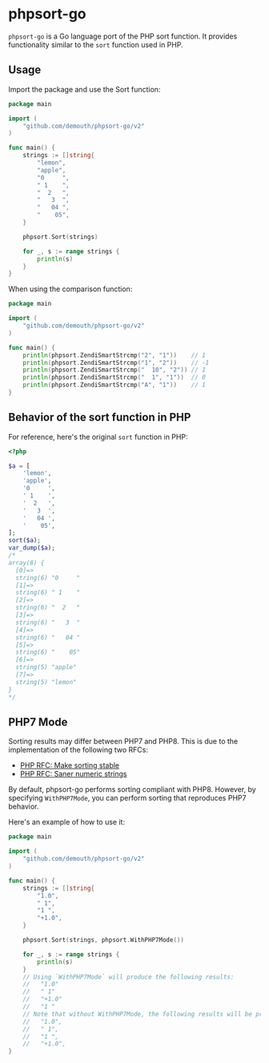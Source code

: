 # phpsort-go

`phpsort-go` is a Go language port of the PHP sort function.
It provides functionality similar to the `sort` function used in PHP.

## Usage

Import the package and use the Sort function:

```go
package main

import (
	"github.com/demouth/phpsort-go/v2"
)

func main() {
	strings := []string{
		"lemon",
		"apple",
		"0     ",
		" 1    ",
		"  2   ",
		"   3  ",
		"   04 ",
		"    05",
	}

	phpsort.Sort(strings)

	for _, s := range strings {
		println(s)
	}
}
```

When using the comparison function:

```go
package main

import (
	"github.com/demouth/phpsort-go/v2"
)

func main() {
	println(phpsort.ZendiSmartStrcmp("2", "1"))    // 1
	println(phpsort.ZendiSmartStrcmp("1", "2"))    // -1
	println(phpsort.ZendiSmartStrcmp("  10", "2")) // 1
	println(phpsort.ZendiSmartStrcmp("  1", "1"))  // 0
	println(phpsort.ZendiSmartStrcmp("A", "1"))    // 1
}
```

## Behavior of the sort function in PHP

For reference, here's the original `sort` function in PHP:

```php
<?php

$a = [
    'lemon',
    'apple',
    '0     ',
    ' 1    ',
    '  2   ',
    '   3  ',
    '   04 ',
    '    05',
];
sort($a);
var_dump($a);
/*
array(8) {
  [0]=>
  string(6) "0     "
  [1]=>
  string(6) " 1    "
  [2]=>
  string(6) "  2   "
  [3]=>
  string(6) "   3  "
  [4]=>
  string(6) "   04 "
  [5]=>
  string(6) "    05"
  [6]=>
  string(5) "apple"
  [7]=>
  string(5) "lemon"
}
*/
```

## PHP7 Mode

Sorting results may differ between PHP7 and PHP8. This is due to the implementation of the following two RFCs:

- [PHP RFC: Make sorting stable](https://wiki.php.net/rfc/stable_sorting)
- [PHP RFC: Saner numeric strings](https://wiki.php.net/rfc/saner-numeric-strings)

By default, phpsort-go performs sorting compliant with PHP8. However, by specifying `WithPHP7Mode`, you can perform sorting that reproduces PHP7 behavior.

Here's an example of how to use it:

```go
package main

import (
	"github.com/demouth/phpsort-go/v2"
)

func main() {
	strings := []string{
		"1.0",
		" 1",
		"1 ",
		"+1.0",
	}

	phpsort.Sort(strings, phpsort.WithPHP7Mode())

	for _, s := range strings {
		println(s)
	}
	// Using `WithPHP7Mode` will produce the following results:
	//   "1.0"
	//   " 1"
	//   "+1.0"
	//   "1 "
	// Note that without WithPHP7Mode, the following results will be produced:
	//   "1.0",
	//   " 1",
	//   "1 ",
	//   "+1.0",
}
```
